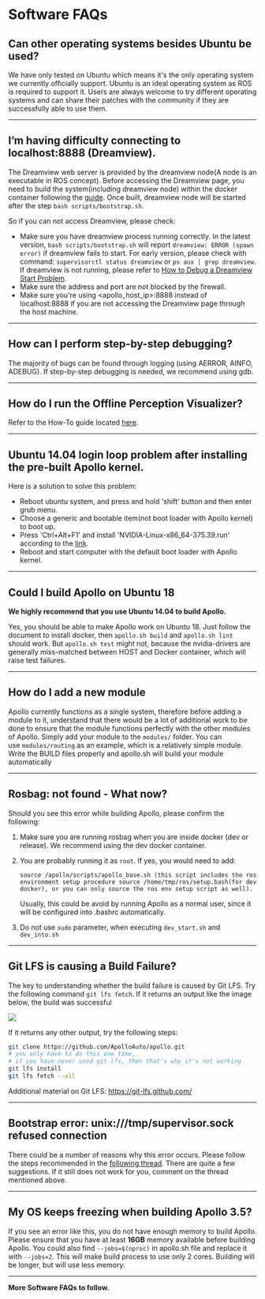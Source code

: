 # Software FAQs

## Can other operating systems besides Ubuntu be used?

We have only tested on Ubuntu which means it's the only operating system we currently officially support. Ubuntu is an ideal operating system as ROS is required to support it. Users are always welcome to try different operating systems and can share their patches with the community if they are successfully able to use them.

---
## I’m having difficulty connecting to localhost:8888 (Dreamview).

The Dreamview web server is provided by the dreamview node(A node is an executable in ROS concept). Before accessing the Dreamview page, you need to build the system(including dreamview node) within the docker container following the [guide](https://github.com/ApolloAuto/apollo/blob/master/README.md). Once built, dreamview node will be started after the step `bash scripts/bootstrap.sh`.

So if you can not access Dreamview, please check:

* Make sure you have dreamview process running correctly. In the latest version, `bash scripts/bootstrap.sh` will report `dreamview: ERROR (spawn error)` if dreamview fails to start. For early version, please check with command: `supervisorctl status dreamview` or `ps aux | grep dreamview`. If dreamview is not running, please refer to [How to Debug a Dreamview Start Problem](https://github.com/ApolloAuto/apollo/blob/master/docs/howto/how_to_debug_dreamview_start_problem.md).
* Make sure the address and port are not blocked by the firewall.
* Make sure you're using <apollo_host_ip>:8888 instead of localhost:8888 if you are not accessing the Dreamview page through the host machine.

---
## How can I perform step-by-step debugging?

The majority of bugs can be found through logging (using AERROR, AINFO, ADEBUG). If step-by-step debugging is needed, we recommend using gdb.

---
## How do I run the Offline Perception Visualizer?

Refer to the How-To guide located [here](https://github.com/ApolloAuto/apollo/blob/master/docs/howto/how_to_run_offline_perception_visualizer.md).

---
## Ubuntu 14.04 login loop problem after installing the pre-built Apollo kernel.

Here is a solution to solve this problem:
* Reboot ubuntu system, and press and hold 'shift' button and then enter grub menu.
* Choose a generic and bootable item(not boot loader with Apollo kernel) to boot up.
* Press 'Ctrl+Alt+F1' and install 'NVIDIA-Linux-x86_64-375.39.run' according to the [link](https://github.com/ApolloAuto/apollo/blob/master/docs/quickstart/apollo_2_0_hardware_system_installation_guide_v1.md).
* Reboot and start computer with the default boot loader with Apollo kernel.

---
## Could I build Apollo on Ubuntu 18

**We highly recommend that you use Ubuntu 14.04 to build Apollo.**

Yes, you should be able to make Apollo work on Ubuntu 18. Just follow the document to install docker, then `apollo.sh build` and `apollo.sh lint` should work. But `apollo.sh test` might not, because the nvidia-drivers are generally miss-matched between HOST and Docker container, which will raise test failures.

---
## How do I add a new module
Apollo currently functions as a single system, therefore before adding a module to it, understand that there would be a lot of additional work to be done to ensure that the module functions perfectly with the other modules of Apollo. Simply add your module to the `modules/` folder. You can use `modules/routing` as an example, which is a relatively simple module. Write the BUILD files properly and apollo.sh will build your module automatically

---
## Rosbag: not found - What now?

Should you see this error while building Apollo, please confirm the following:

1. Make sure you are running rosbag when you are inside docker (dev or release). We recommend using the dev docker container.
2. You are probably running it as `root`. If yes, you would need to add:
    ```
    source /apollo/scripts/apollo_base.sh (this script includes the ros environment setup procedure source /home/tmp/ros/setup.bash(for dev docker), or you can only source the ros env setup script as well).
    ```
    Usually, this could be avoid by running Apollo as a normal user, since it will be configured into .bashrc automatically.

3. Do not use `sudo` parameter, when executing `dev_start.sh` and `dev_into.sh`

---

## Git LFS is causing a Build Failure?

The key to understanding whether the build failure is caused by Git LFS. Try the following command `git lfs fetch`. If it returns an output like the image below, the build was successful

![](images/git_lfs.png)

If it returns any other output, try the following steps:

```bash
git clone https://github.com/ApolloAuto/apollo.git
# you only have to do this one time,
# if you have never used git lfs, then that's why it's not working
git lfs install
git lfs fetch --all
```

Additional material on Git LFS: https://git-lfs.github.com/

---
## Bootstrap error: unix:///tmp/supervisor.sock refused connection

There could be a number of reasons why this error occurs. 
Please follow the steps recommended in the [following thread](https://github.com/ApolloAuto/apollo/issues/5344). There are quite a few suggestions. If it still does not work for you, comment on the thread mentioned above.

---
## My OS keeps freezing when building Apollo 3.5?

If you see an error like this, you do not have enough memory to build Apollo. Please ensure that you have at least **16GB** memory available before building Apollo.
You could also find `--jobs=$(nproc)` in apollo.sh file and replace it with `--jobs=2`. This will make build process to use only 2 cores. Building will be longer, but will use less memory.

---
**More Software FAQs to follow.**
